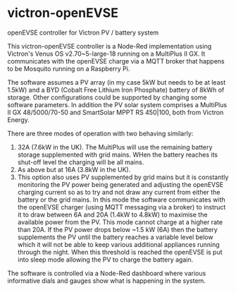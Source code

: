 # victron-openEVSE
openEVSE controller for Victron PV / battery system

This victron-openEVSE controller is a Node-Red implementation using Victron's Venus OS v2.70~5-large-18 running on a MultiPlus II GX.  It communicates with the openEVSE charge via a MQTT broker that happens to be Mosquito running on a Raspberry Pi.  

The software assumes a PV array (in my case 5kW but needs to be at least 1.5kW) and a BYD (Cobalt Free Lithium Iron Phosphate) battery of 8kWh of storage.  Other configurations could be supported by changing some software parameters.  In addition the PV solar system comprises a MultiPlus II GX 48/5000/70-50 and SmartSolar MPPT RS 450|100, both from Victron Energy.

There are three modes of operation with two behaving similarly:
1. 32A (7.6kW in the UK).  The MultiPlus will use the remaining battery storage supplemented with grid mains.  WHen the battery reaches its shut-off level the charging will be all mains.
2. As above but at 16A (3.8kW in the UK).
3. This option also uses PV supplemented by grid mains but it is constantly monitoring the PV power being generated and adjusting the openEVSE charging current so as to try and not draw any current from either the battery or the grid mains.  In this mode the software communicates with the openEVSE charger (using MQTT messaging via a broker) to instruct it to draw between 6A and 20A (1.4kW to 4.8kW) to maximise the available power from the PV.  This mode cannot charge at a higher rate than 20A.  If the PV power drops below ~1.5 kW (6A) then the battery supplements the PV until the battery reaches a variable level below which it will not be able to keep various additional appliances running through the night.  When this threshold is reached the openEVSE is put into sleep mode allowing the PV to charge the battery again.

The software is controlled via a Node-Red dashboard where various informative dials and gauges show what is happening in the system.
